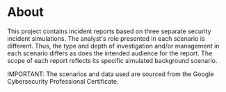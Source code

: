 # About
This project contains incident reports based on three separate security incident simulations. The analyst's role presented in each scenario is different. Thus, the type and depth of investigation and/or management in each scenario differs as does the intended audience for the report. The scope of each report reflects its specific simulated background scenario. 

IMPORTANT: The scenarios and data used are sourced from the Google Cybersecurity Professional Certificate. 
